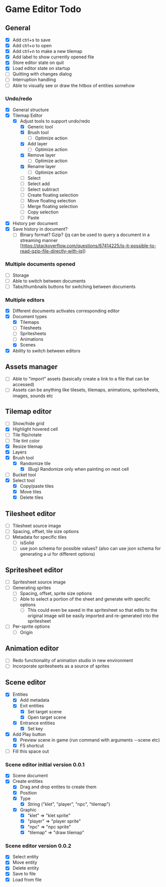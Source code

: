 # Game Editor Todo

## General

- [x] Add ctrl+s to save
- [x] Add ctrl+o to open
- [x] Add ctrl+n to make a new tilemap
- [x] Add label to show currently opened file
- [x] Store editor state on quit
- [x] Load editor state on startup
- [ ] Quitting with changes dialog
- [ ] Interruption handling
- [ ] Able to visually see or draw the hitbox of entities somehow

### Undo/redo

- [x] General structure
- [x] Tilemap Editor
  - [x] Adjust tools to support undo/redo
    - [x] Generic tool
    - [x] Brush tool
      - [ ] Optimize action
    - [x] Add layer
      - [ ] Optimize action
    - [x] Remove layer
      - [ ] Optimize action
    - [x] Rename layer
      - [ ] Optimize action
    - [ ] Select
    - [ ] Select add
    - [ ] Select subtract
    - [ ] Create floating selection
    - [ ] Move floating selection
    - [ ] Merge floating selection
    - [ ] Copy selection
    - [ ] Paste
- [x] History per document
- [x] Save history in document?
  - [ ] Binary format? Gzip? (jq can be used to query a document in a streaming manner [https://stackoverflow.com/questions/67414225/is-it-possible-to-read-gzip-file-directly-with-jq])

### Multiple documents opened

- [ ] Storage
- [ ] Able to switch between documents
- [ ] Tabs/thumbnails buttons for switching between documents

### Multiple editors

- [x] Different documents activates corresponding editor
- [x] Document types
  - [x] Tilemaps
  - [ ] Tilesheets
  - [ ] Spritesheets
  - [ ] Animations
  - [x] Scenes
- [x] Ability to switch between editors

## Assets manager

- [ ] Able to "import" assets (basically create a link to a file that can be accessed)
- [ ] Assets can be anything like tilesets, tilemaps, animations, spritesheets, images, sounds etc

## Tilemap editor

- [ ] Show/hide grid
- [x] Highlight hovered cell
- [ ] Tile flip/rotate
- [ ] Tile tint color
- [x] Resize tilemap
- [x] Layers
- [x] Brush tool
  - [x] Randomize tile
    - [x] (Bug) Randomize only when painting on next cell
- [ ] Bucket tool
- [x] Select tool
  - [x] Copy/paste tiles
  - [x] Move tiles
  - [x] Delete tiles

## Tilesheet editor

- [ ] Tilesheet source image
- [ ] Spacing, offset, tile size options
- [ ] Metadata for specific tiles
  - [ ] isSolid
  - [ ] use json schema for possible values? (also can use json schema for generating a ui for different options)

## Spritesheet editor

- [ ] Spritesheet source image
- [ ] Generating sprites
  - [ ] Spacing, offset, sprite size options
  - [ ] Able to select a portion of the sheet and generate with specific options
    - [ ] This could even be saved in the spritesheet so that edits to the original image will be easily imported and re-generated into the spritesheet
- [ ] Per-sprite options
  - [ ] Origin

## Animation editor

- [ ] Redo functionality of animation studio in new environment
- [ ] Incorporate spritesheets as a source of sprites

## Scene editor

- [x] Entities
  - [x] Add metadata
  - [x] Exit entities
    - [x] Set target scene
    - [x] Open target scene
  - [x] Entrance entities
    - [x] Set key
- [x] Add Play button
  - [x] Preview scene in game (run command with arguments --scene etc)
  - [x] F5 shortcut
- [ ] Fill this space out

### Scene editor initial version 0.0.1

- [x] Scene document
- [x] Create entities
  - [x] Drag and drop entites to create them
  - [x] Position
  - [x] Type
    - [x] String ("klet", "player", "npc", "tilemap")
  - [x] Graphic
    - [x] "klet" => "klet sprite"
    - [x] "player" => "player sprite"
    - [x] "npc" => "npc sprite"
    - [x] "tilemap" => "draw tilemap"

### Scene editor version 0.0.2

- [x] Select entity
- [x] Move entity
- [x] Delete entity
- [x] Save to file
- [x] Load from file
